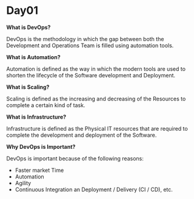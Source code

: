 # Day01

**What is DevOps?**

DevOps is the methodology in which the gap between both the Development and Operations Team is filled using automation tools.

**What is Automation?**

Automation is defined as the way in which the modern tools are used to shorten the lifecycle of the Software development and Deployment.

********************************What is Scaling?********************************

Scaling is defined as the increasing and decreasing of the Resources to complete a certain kind of task.

********************************************What is Infrastructure?********************************************

Infrastructure is defined as the Physical IT resources that are required to complete the development and deployment of the Software.

************************************************Why DevOps is Important?************************************************

DevOps is important because of the following reasons:

- Faster market Time
- Automation
- Agility
- Continuous Integration an Deployment / Delivery (CI / CD), etc.
